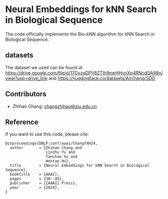 # Neural Embeddings for kNN Search in Biological Sequence

The code officially implements the Bio-kNN algorithm for kNN Search in Biological Sequence.
## datasets

The dataset we used can be found at https://drive.google.com/file/d/17GvzqDPV6ZTIh9nwHHvnXp4RNcdQA98n/view?usp=drive_link and https://huggingface.co/datasets/Airchang/SDD

## Contributors

- Zhihao Chang: changzhihao@zju.edu.cn



## Reference
If you want to use this code, please cite:
```
@inproceedings{DBLP:conf/aaai/ChangYXH24,
  author       = {Zhihao Chang and
                  Linzhu Yu and
                  Yanchao Xu and
                  Wentao Hu},
  title        = {Neural Embeddings for kNN Search in Biological Sequence},
  booktitle    = {AAAI},
  pages        = {38--45},
  publisher    = {{AAAI} Press},
  year         = {2024},
}
```


